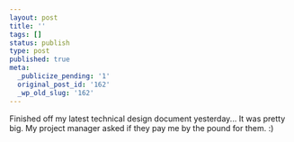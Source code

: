 ```yaml
---
layout: post
title: ''
tags: []
status: publish
type: post
published: true
meta:
  _publicize_pending: '1'
  original_post_id: '162'
  _wp_old_slug: '162'
---
```

Finished off my latest technical design document yesterday...  It was pretty big.  My project manager asked if they pay me by the pound for them.  :)
